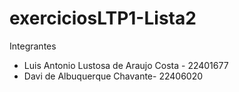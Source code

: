# exerciciosLTP1-Lista2

Integrantes 
- Luis Antonio Lustosa de Araujo Costa - 22401677
- Davi de Albuquerque Chavante- 22406020 
